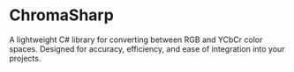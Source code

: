 # ChromaSharp
A lightweight C# library for converting between RGB and YCbCr color spaces. Designed for accuracy, efficiency, and ease of integration into your projects.
